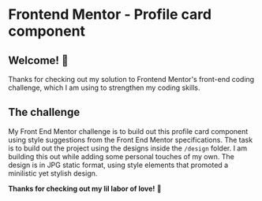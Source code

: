 # Frontend Mentor - Profile card component

## Welcome! 👋

Thanks for checking out my solution to Frontend Mentor's front-end coding challenge, which I am using to strengthen my coding skills.

## The challenge

My Front End Mentor challenge is to build out this profile card component using style suggestions from the Front End Mentor specifications. The task is to build out the project using the designs inside the `/design` folder. I am building this out while adding some personal touches of my own. The design is in JPG static format, using style elements that promoted a minilistic yet stylish design.

**Thanks for checking out my lil labor of love!** 🚀
